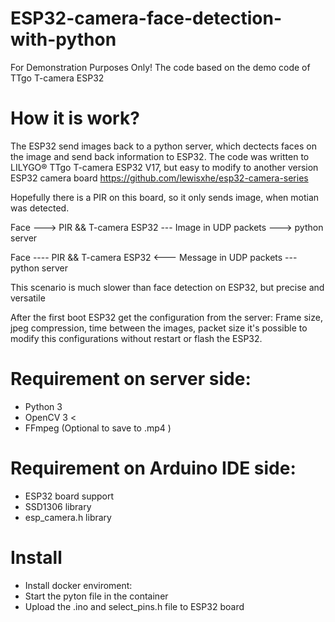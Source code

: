 # ESP32-camera-face-detection-with-python
For Demonstration Purposes Only!
The code based on the demo code of TTgo T-camera ESP32

# How it is work?
The ESP32 send images back to a python server, which dectects faces on the image and send back information to ESP32.
The code was written to LILYGO® TTgo T-camera ESP32 V17, but easy to modify to another version ESP32 camera board
https://github.com/lewisxhe/esp32-camera-series

Hopefully there is a PIR on this board, so it only sends image, when motian was detected.

Face ---> PIR && T-camera ESP32 --- Image in UDP packets ---> python server

Face ---- PIR && T-camera ESP32 <--- Message in UDP packets  --- python server

This scenario is much slower than face detection on ESP32, but precise and versatile

After the first boot ESP32 get the configuration from the server:
Frame size, jpeg compression, time between the images, packet size
it's possible to modify this configurations without restart or flash the ESP32.

# Requirement on server side:
- Python 3
- OpenCV 3 <
- FFmpeg (Optional to save to .mp4 )

# Requirement on Arduino IDE side:
- ESP32 board support
- SSD1306 library
- esp_camera.h library

# Install
- Install docker enviroment: 
- Start the pyton file in the container
- Upload the .ino and select_pins.h file to ESP32 board



